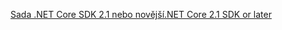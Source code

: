 [<span data-ttu-id="ba95b-101">Sada .NET Core SDK 2.1 nebo novější</span><span class="sxs-lookup"><span data-stu-id="ba95b-101">.NET Core 2.1 SDK or later</span></span>](https://www.microsoft.com/net/download/all)
